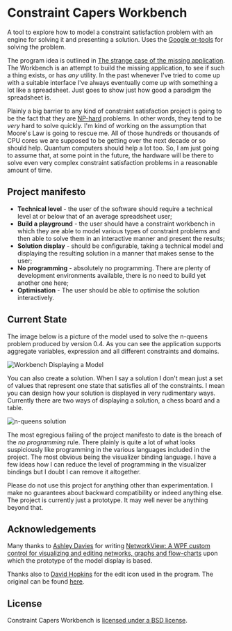 # Constraint Capers Workbench
A tool to explore how to model a constraint satisfaction problem with an engine for solving it and presenting a solution. Uses the [Google or-tools](https://developers.google.com/optimization/) for solving the problem.

The program idea is outlined in [The strange case of the missing application](http://techteapot.com/strange-case-of-the-missing-application/). The Workbench is an attempt to build the missing application, to see if such a thing exists, or has *any* utility. In the past whenever I've tried to come up with a suitable interface I've always eventually come up with something a lot like a spreadsheet. Just goes to show just how good a paradigm the spreadsheet is.

Plainly a big barrier to any kind of constraint satisfaction project is going to be the fact that they are [NP-hard](http://en.wikipedia.org/wiki/NP-hard) problems. In other words, they tend to be *very* hard to solve quickly. I'm kind of working on the assumption that Moore's Law is going to rescue me. All of those hundreds or thousands of CPU cores we are supposed to be getting over the next decade or so should help. Quantum computers should help a lot too. So, I am just going to assume that, at some point in the future, the hardware will be there to solve even very complex constraint satisfaction problems in a reasonable amount of time.

## Project manifesto
* **Technical level** - the user of the software should require a technical level at or below that of an average spreadsheet user;
* **Build a playground** - the user should have a constraint workbench in which they are able to model various types of constraint problems and then able to solve them in an interactive manner and present the results;
* **Solution display** - should be configurable, taking a technical model and displaying the resulting solution in a manner that makes sense to the user;
* **No programming** - absolutely no programming. There are plenty of development environments available, there is no need to build yet another one here;
* **Optimisation** - The user should be able to optimise the solution interactively.

## Current State

The image below is a picture of the model used to solve the n-queens problem produced by version 0.4. As you can see the application supports aggregate variables, expression and all different constraints and domains.

![Workbench Displaying a Model](https://techteapot.com/wp-content/uploads/2016/10/workbench-model-nqueens-1024x611.png)

You can also create a solution. When I say a solution I don't mean just a set of values that represent one state that satisfies all of the constraints. I mean you can design how your solution is displayed in very rudimentary ways. Currently there are two ways of displaying a solution, a chess board and a table.

![n-queens solution](https://techteapot.com/wp-content/uploads/2016/10/workbench-solution-nqueens-768x761.png)

The most egregious failing of the project manifesto to date is the breach of the *no programming* rule. There plainly is quite a lot of what looks suspiciously like programming in the various languages included in the project. The most obvious being the visualizer binding language. I have a few ideas how I can reduce the level of programming in the visualizer bindings but I doubt I can remove it altogether.

Please do not use this project for anything other than experimentation. I make no guarantees about backward compatibility or indeed anything else. The project is currently just a prototype. It may well never be anything beyond that.

## Acknowledgements

Many thanks to [Ashley Davies](http://www.codecapers.com.au) for writing [NetworkView: A WPF custom control for visualizing and editing networks, graphs and flow-charts](http://www.codeproject.com/Articles/182683/NetworkView-A-WPF-custom-control-for-visualizing-a) upon which the prototype of the model display is based.

Thanks also to [David Hopkins](http://semlabs.co.uk/) for the edit icon used in the program. The original can be found [here](http://findicons.com/icon/180721/pencil_small?id=378530).

## License
Constraint Capers Workbench is [licensed under a BSD license](LICENSE.md).
